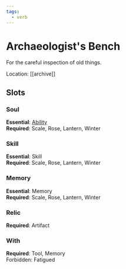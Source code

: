 ```yaml
---
tags:
  - verb
---
```

# Archaeologist's Bench
For the careful inspection of old things.

Location: [[archive]]
## Slots
### Soul
**Essential**: [Ability](https://uadaf.theevilroot.xyz/rowenarium/element/ability)<br>
**Required**: Scale, Rose, Lantern, Winter
### Skill
**Essential**: Skill<br>
**Required**: Scale, Rose, Lantern, Winter
### Memory
**Essential**: Memory<br>
**Required**: Scale, Rose, Lantern, Winter
### Relic
**Required**: Artifact
### With
**Required**: Tool, Memory<br>
Forbidden: Fatigued

